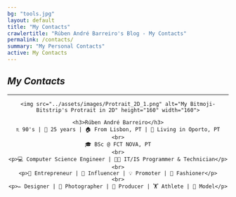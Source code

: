 ```yaml
---
bg: "tools.jpg"
layout: default
title: "My Contacts"
crawlertitle: "Rúben André Barreiro's Blog - My Contacts"
permalink: /contacts/
summary: "My Personal Contacts"
active: My Contacts
---
```


<style>
.button {
    background-color: #CCCCCC; /* Medium Grey */
    border: none;
    color: white;
    padding: 20px;
    text-align: center;
    text-decoration: none;
    display: inline-block;
    font-size: 16px;
    margin: 4px 2px;
    cursor: pointer;
}
</style>

<h2 id="contacts"><i>My Contacts</i></h2>
<hr/>

<center>

    <img src="../assets/images/Protrait_2D_1.png" alt="My Bitmoji-Bitstrip's Protrait in 2D" height="160" width="160">

    <h3>Rúben André Barreiro</h3>
    ♏ 90's | 🎂 25 years | 🏠 From Lisbon, PT | 📍 Living in Oporto, PT
    <br>
    🎓 BSc @ FCT NOVA, PT
    <br>
    <p>💻 Computer Science Engineer | 👨‍💻 IT/IS Programmer & Technician</p>
    <br>
    <p>💼 Entrepreneur | 👥 Influencer | 💡 Promoter | 👔 Fashioner</p>
    <br>
    <p>✏️ Designer | 📸 Photographer | 🎥 Producer | 🏋️ Athlete | 🚶 Model</p>

</center>